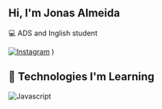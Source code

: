 ## Hi, I'm Jonas Almeida
💻 ADS and Inglish student

[![Instagram](https://img.shields.io/badge/Instagram-E4405F?style=for-the-badge&logo=instagram&logoColor=white)](https://www.instagram.com/jonasalmeidas__/)
)

## 🚀 Technologies I'm Learning
![Javascript](https://img.shields.io/badge/Javascript-FA8072?style=for-the-badge&logo=Javascript&logoColor=white)  
